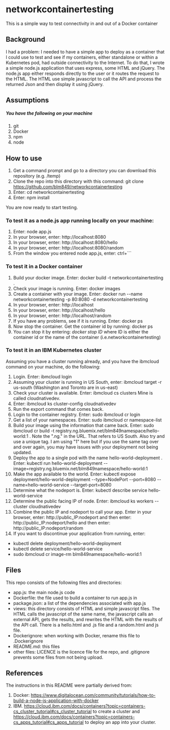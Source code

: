 # networkcontainertesting
This is a simple way to test connectivity in and out of  a Docker container

## Background

I had a problem: I needed to have a simple app to deploy as a container that I could use to test and see if my containers, either standalone or within a Kubernetes pod, had outside connectivity to the Internet. To do that, I wrote a simple node.js application that uses  express, some HTML and jQuery. The node.js app either responds directly to the user or it routes the request to the HTML. The HTML use simple javascript to call the API and process the returned Json and then display it using jQuery.

## Assumptions

##### You have the following on your machine
1. git
2. Docker
3. npm
4. node

## How to use

1. Get a command prompt and go to a directory you can download this repository (e.g. /temp)
2. Clone the repo into this directory with this command: git clone https://github.com/blm849/networkcontainertesting
3. Enter: cd networkcontainertesting
4. Enter: npm install

You are now ready to start testing.

### To test it as a node.js app running locally on your machine:

1. Enter: node app.js
2. In your browser, enter: http://localhost:8080
3. In your browser, enter: http://localhost:8080/hello
4. In your browser, enter: http://localhost:8080/random
5. From the window you entered node app.js, enter: ctrl+```

### To test it in a Docker container

1. Build your docker image. Enter: docker build -t networkcontainertesting .
2. Check your image is running. Enter: docker images
3. Create a container with your image. Enter: docker run --name networkcontainertesting -p 80:8080 -d networkcontainertesting
4. In your browser, enter: http://localhost
5. In your browser, enter: http://localhost/hello
6. In your browser, enter: http://localhost/random
7. If you have any problems, see if it is running. Enter: docker ps
8. Now stop the container. Get the container id by running: docker ps
9. You can stop it by entering: _docker stop ID_ where ID is either the container id or the name of the container (i.e.networkcontainertesting)

### To test it in an IBM Kubernetes cluster

Assuming you have a cluster running already, and you have the ibmcloud command on your machine,  do the following:
1. Login. Enter: ibmcloud login
2. Assuming your cluster is running in US South, enter: ibmcloud target -r  us-south (Washington and Toronto are in us-east)
3. Check your cluster is available. Enter: ibmcloud cs clusters
Mine is called cloudnativedev.
4. Enter: ibmcloud ks cluster-config cloudnativedev
5. Run the export command that comes back.
6. Login to the container registry. Enter: sudo ibmcloud cr login
7. Get a list of your namespaces. Enter: sudo ibmcloud cr namespace-list
8. Build your image using the information that came back. Enter: sudo ibmcloud cr build -t registry.ng.bluemix.net/blm849namespace/hello-world:1 .
Note the ".ng." in the URL. That refers to US South. Also try and use a unique tag. I am using "1" here but if you use the same tag over and over again, you may have issues with your deployment not being updated.
9. Deploy the app to a single pod with the name hello-world-deployment
. Enter: kubectl run hello-world-deployment --image=registry.ng.bluemix.net/blm849namespace/hello-world:1
10. Make the app available to the world. Enter: kubectl expose deployment/hello-world-deployment --type=NodePort --port=8080 --name=hello-world-service --target-port=8080
11. Determine what the nodeport is. Enter:
kubectl describe service hello-world-service
12. Determine the public facing IP of node. Enter: ibmcloud ks workers --cluster cloudnativedev
13. Combine the public IP and nodeport to call your app. Enter in your browser, enter: http://public_IP:nodeport and then enter: http://public_IP:nodeport/hello and then enter: http://public_IP:nodeport/random
14. If you want to discontinue your application from running, enter:
- kubectl delete deployment/hello-world-deployment
- kubectl delete service/hello-world-service
- sudo ibmcloud cr image-rm blm849namespace/hello-world:1



## Files

This repo consists of the following files and directories:

- app.js: the main node.js code
- Dockerfile: the file used to build a container to run app.js in
- package.json: a list of the dependencies associated with app.js
- views: this directory consists of HTML and simple javascript files.
The HTML calls the javascript of the same name, the javascript calls an
external API, gets the results, and rewrites the HTML with the results of the API call. There is a hello.html and .js file and a random.html and js file.
- Dockerignore: when working with Docker, rename this file to .Dockerignore
- README.md: this files
- other files: LICENCE is the licence file for the repo, and .gitignore prevents some files from not being upload.

## References

The instructions in this README were partially derived from:
1. Docker: https://www.digitalocean.com/community/tutorials/how-to-build-a-node-js-application-with-docker
2. IBM. https://cloud.ibm.com/docs/containers?topic=containers-cs_cluster_tutorial#cs_cluster_tutorial to create a cluster and https://cloud.ibm.com/docs/containers?topic=containers-cs_apps_tutorial#cs_apps_tutorial to deploy an app into your cluster.
